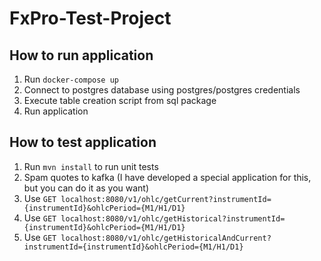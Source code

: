 # FxPro-Test-Project

## How to run application
1. Run `docker-compose up`
2. Connect to postgres database using postgres/postgres credentials
3. Execute table creation script from sql package
4. Run application

## How to test application
1. Run `mvn install` to run unit tests
2. Spam quotes to kafka (I have developed a special application for this, but you can do it as you want)
3. Use `GET localhost:8080/v1/ohlc/getCurrent?instrumentId={instrumentId}&ohlcPeriod={M1/H1/D1}`
4. Use `GET localhost:8080/v1/ohlc/getHistorical?instrumentId={instrumentId}&ohlcPeriod={M1/H1/D1}`
5. Use `GET localhost:8080/v1/ohlc/getHistoricalAndCurrent?instrumentId={instrumentId}&ohlcPeriod={M1/H1/D1}`
